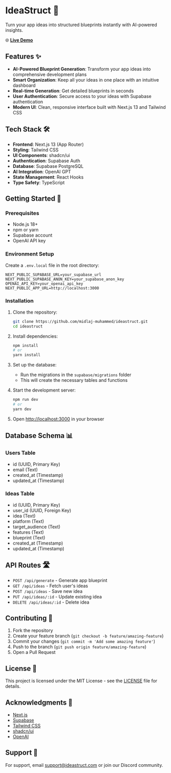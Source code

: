 # IdeaStruct 🚀

Turn your app ideas into structured blueprints instantly with AI-powered insights.

🌐 **[Live Demo](https://idea-struct.vercel.app/)**

## Features ✨

- **AI-Powered Blueprint Generation**: Transform your app ideas into comprehensive development plans
- **Smart Organization**: Keep all your ideas in one place with an intuitive dashboard
- **Real-time Generation**: Get detailed blueprints in seconds
- **User Authentication**: Secure access to your ideas with Supabase authentication
- **Modern UI**: Clean, responsive interface built with Next.js 13 and Tailwind CSS

## Tech Stack 🛠️

- **Frontend**: Next.js 13 (App Router)
- **Styling**: Tailwind CSS
- **UI Components**: shadcn/ui
- **Authentication**: Supabase Auth
- **Database**: Supabase PostgreSQL
- **AI Integration**: OpenAI GPT
- **State Management**: React Hooks
- **Type Safety**: TypeScript

## Getting Started 🌟

### Prerequisites

- Node.js 18+ 
- npm or yarn
- Supabase account
- OpenAI API key

### Environment Setup

Create a `.env.local` file in the root directory:

```env
NEXT_PUBLIC_SUPABASE_URL=your_supabase_url
NEXT_PUBLIC_SUPABASE_ANON_KEY=your_supabase_anon_key
OPENAI_API_KEY=your_openai_api_key
NEXT_PUBLIC_APP_URL=http://localhost:3000
```

### Installation

1. Clone the repository:
   ```bash
   git clone https://github.com/midlaj-muhammed/ideastruct.git
   cd ideastruct
   ```

2. Install dependencies:
   ```bash
   npm install
   # or
   yarn install
   ```

3. Set up the database:
   - Run the migrations in the `supabase/migrations` folder
   - This will create the necessary tables and functions

4. Start the development server:
   ```bash
   npm run dev
   # or
   yarn dev
   ```

5. Open [http://localhost:3000](http://localhost:3000) in your browser

## Database Schema 📊

### Users Table
- id (UUID, Primary Key)
- email (Text)
- created_at (Timestamp)
- updated_at (Timestamp)

### Ideas Table
- id (UUID, Primary Key)
- user_id (UUID, Foreign Key)
- idea (Text)
- platform (Text)
- target_audience (Text)
- features (Text)
- blueprint (Text)
- created_at (Timestamp)
- updated_at (Timestamp)

## API Routes 🛣️

- `POST /api/generate` - Generate app blueprint
- `GET /api/ideas` - Fetch user's ideas
- `POST /api/ideas` - Save new idea
- `PUT /api/ideas/:id` - Update existing idea
- `DELETE /api/ideas/:id` - Delete idea

## Contributing 🤝

1. Fork the repository
2. Create your feature branch (`git checkout -b feature/amazing-feature`)
3. Commit your changes (`git commit -m 'Add some amazing feature'`)
4. Push to the branch (`git push origin feature/amazing-feature`)
5. Open a Pull Request

## License 📝

This project is licensed under the MIT License - see the [LICENSE](LICENSE) file for details.

## Acknowledgments 🙏

- [Next.js](https://nextjs.org/)
- [Supabase](https://supabase.com/)
- [Tailwind CSS](https://tailwindcss.com/)
- [shadcn/ui](https://ui.shadcn.com/)
- [OpenAI](https://openai.com/)

## Support 💬

For support, email support@ideastruct.com or join our Discord community.
